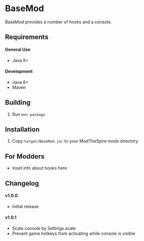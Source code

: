 # BaseMod #
BaseMod provides a number of hooks and a console.

## Requirements ##
#### General Use ####
* Java 8+

#### Development ####
* Java 8+
* Maven

## Building ##
1. Run `mvn package`

## Installation ##
1. Copy `target/BaseMod.jar` to your ModTheSpire mods directory.

## For Modders ##
* Inset info about hooks here

## Changelog ##
#### v1.0.0 ####
* Initial release

#### v1.0.1 ####
* Scale console by Settings.scale
* Prevent game hotkeys from activating while console is visible